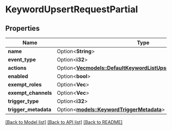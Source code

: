 # KeywordUpsertRequestPartial

## Properties

Name | Type | Description | Notes
------------ | ------------- | ------------- | -------------
**name** | Option<**String**> |  | [optional]
**event_type** | Option<**i32**> |  | [optional]
**actions** | Option<[**Vec<models::DefaultKeywordListUpsertRequestActionsInner>**](DefaultKeywordListUpsertRequest_actions_inner.md)> |  | [optional]
**enabled** | Option<**bool**> |  | [optional]
**exempt_roles** | Option<**Vec<String>**> |  | [optional]
**exempt_channels** | Option<**Vec<String>**> |  | [optional]
**trigger_type** | Option<**i32**> |  | [optional]
**trigger_metadata** | Option<[**models::KeywordTriggerMetadata**](KeywordTriggerMetadata.md)> |  | [optional]

[[Back to Model list]](../README.md#documentation-for-models) [[Back to API list]](../README.md#documentation-for-api-endpoints) [[Back to README]](../README.md)


